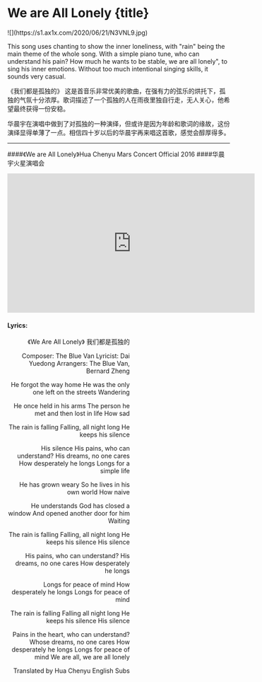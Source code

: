 # We are All Lonely {title}
<div class="background" markdown="1">
![](https://s1.ax1x.com/2020/06/21/N3VNL9.jpg)
</div>

This song uses chanting to show the inner loneliness, with "rain" being the main theme of the whole song. With a simple piano tune, who can understand his pain? How much he wants to be stable, we are all lonely", to sing his inner emotions. Without too much intentional singing skills, it sounds very casual.

《我们都是孤独的》
这是首音乐非常优美的歌曲，在强有力的弦乐的烘托下，孤独的气氛十分浓厚。歌词描述了一个孤独的人在雨夜里独自行走，无人关心，他希望最终获得一份安稳。

华晨宇在演唱中做到了对孤独的一种演绎，但或许是因为年龄和歌词的缘故，这份演绎显得单薄了一点。相信四十岁以后的华晨宇再来唱这首歌，感觉会醇厚得多。

---------------------------------

####《We are All Lonely》Hua Chenyu Mars Concert Official 2016
####华晨宇火星演唱会

<iframe width="560" height="315" src="https://www.youtube.com/embed/Kath8S3FtWU" frameborder="0" allow="accelerometer; autoplay; encrypted-media; gyroscope; picture-in-picture" allowfullscreen></iframe>

#### Lyrics:
<div class="box">
<div class="lyrics" style="width: 55%; text-align: right">
《We Are All Lonely》
  我们都是孤独的

Composer: The Blue Van
Lyricist: Dai Yuedong
Arrangers: The Blue Van, Bernard Zheng

He forgot the way home
He was the only one left on the streets
Wandering

He once held in his arms
The person he met and then lost in life
How sad

The rain is falling
Falling, all night long
He keeps his silence

His silence
His pains, who can understand?
His dreams, no one cares
How desperately he longs
Longs for a simple life

He has grown weary
So he lives in his own world
How naive

He understands
God has closed a window
And opened another door for him
Waiting

The rain is falling
Falling, all night long
He keeps his silence
His silence

His pains, who can understand?
His dreams, no one cares
How desperately he longs

Longs for peace of mind
How desperately he longs
Longs for peace of mind

The rain is falling
Falling all night long
He keeps his silence
His silence

Pains in the heart, who can understand?
Whose dreams, no one cares
How desperately he longs
Longs for peace of mind
We are all, we are all lonely

Translated by Hua Chenyu English Subs
</div>